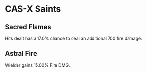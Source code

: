 # CAS-X Saints

## Sacred Flames

Hits dealt has a 17.0% chance to deal an additional 700 fire damage.

## Astral Fire

Wielder gains 15.00% Fire DMG.